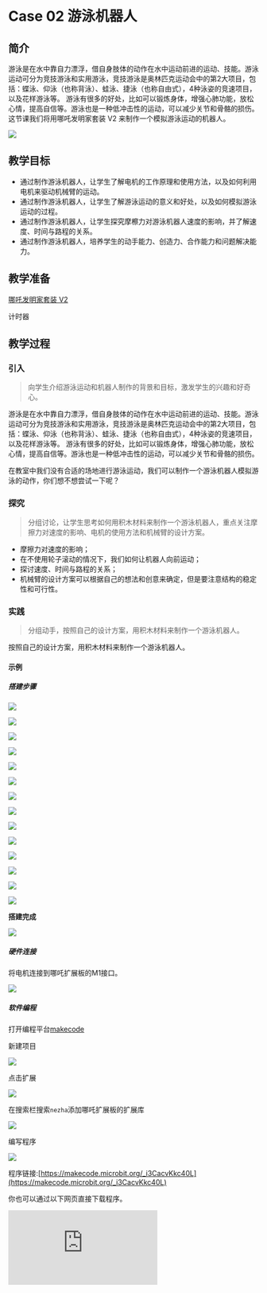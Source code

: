﻿---
sidebar_position: 3
---

# Case 02 游泳机器人

## 简介

游泳是在水中靠自力漂浮，借自身肢体的动作在水中运动前进的运动、技能。游泳运动可分为竞技游泳和实用游泳，竞技游泳是奥林匹克运动会中的第2大项目，包括：蝶泳、仰泳（也称背泳）、蛙泳、捷泳（也称自由式），4种泳姿的竞速项目，以及花样游泳等。
游泳有很多的好处，比如可以锻炼身体，增强心肺功能，放松心情，提高自信等。游泳也是一种低冲击性的运动，可以减少关节和骨骼的损伤。
这节课我们将用哪吒发明家套装 V2 来制作一个模拟游泳运动的机器人。

![](https://wiki-media-ef.oss-cn-hongkong.aliyuncs.com//images/nezha-inventors-kit-v2-case-02-01.png)

## 教学目标

- 通过制作游泳机器人，让学生了解电机的工作原理和使用方法，以及如何利用电机来驱动机械臂的运动。
- 通过制作游泳机器人，让学生了解游泳运动的意义和好处，以及如何模拟游泳运动的过程。
- 通过制作游泳机器人，让学生探究摩檫力对游泳机器人速度的影响，并了解速度、时间与路程的关系。
- 通过制作游泳机器人，培养学生的动手能力、创造力、合作能力和问题解决能力。

## 教学准备

[哪吒发明家套装 V2](https://www.elecfreaks.com/nezha-inventor-s-kit-v2-for-micro-bit.html)

计时器

## 教学过程

### 引入

>向学生介绍游泳运动和机器人制作的背景和目标，激发学生的兴趣和好奇心。

游泳是在水中靠自力漂浮，借自身肢体的动作在水中运动前进的运动、技能。游泳运动可分为竞技游泳和实用游泳，竞技游泳是奥林匹克运动会中的第2大项目，包括：蝶泳、仰泳（也称背泳）、蛙泳、捷泳（也称自由式），4种泳姿的竞速项目，以及花样游泳等。
游泳有很多的好处，比如可以锻炼身体，增强心肺功能，放松心情，提高自信等。游泳也是一种低冲击性的运动，可以减少关节和骨骼的损伤。

在教室中我们没有合适的场地进行游泳运动，我们可以制作一个游泳机器人模拟游泳的动作，你们想不想尝试一下呢？

### 探究

>分组讨论，让学生思考如何用积木材料来制作一个游泳机器人，重点关注摩擦力对速度的影响、电机的使用方法和机械臂的设计方案。

- 摩擦力对速度的影响；
- 在不使用轮子滚动的情况下，我们如何让机器人向前运动；
- 探讨速度、时间与路程的关系；
- 机械臂的设计方案可以根据自己的想法和创意来确定，但是要注意结构的稳定性和可行性。

### 实践

>分组动手，按照自己的设计方案，用积木材料来制作一个游泳机器人。

按照自己的设计方案，用积木材料来制作一个游泳机器人。



#### 示例

##### 搭建步骤


![](https://wiki-media-ef.oss-cn-hongkong.aliyuncs.com//images/nezha-inventors-kit-v2-step-02-01.png)

![](https://wiki-media-ef.oss-cn-hongkong.aliyuncs.com//images/nezha-inventors-kit-v2-step-02-02.png)

![](https://wiki-media-ef.oss-cn-hongkong.aliyuncs.com//images/nezha-inventors-kit-v2-step-02-03.png)

![](https://wiki-media-ef.oss-cn-hongkong.aliyuncs.com//images/nezha-inventors-kit-v2-step-02-04.png)

![](https://wiki-media-ef.oss-cn-hongkong.aliyuncs.com//images/nezha-inventors-kit-v2-step-02-05.png)

![](https://wiki-media-ef.oss-cn-hongkong.aliyuncs.com//images/nezha-inventors-kit-v2-step-02-06.png)

![](https://wiki-media-ef.oss-cn-hongkong.aliyuncs.com//images/nezha-inventors-kit-v2-step-02-07.png)

![](https://wiki-media-ef.oss-cn-hongkong.aliyuncs.com//images/nezha-inventors-kit-v2-step-02-08.png)

![](https://wiki-media-ef.oss-cn-hongkong.aliyuncs.com//images/nezha-inventors-kit-v2-step-02-09.png)

![](https://wiki-media-ef.oss-cn-hongkong.aliyuncs.com//images/nezha-inventors-kit-v2-step-02-10.png)

![](https://wiki-media-ef.oss-cn-hongkong.aliyuncs.com//images/nezha-inventors-kit-v2-step-02-11.png)

![](https://wiki-media-ef.oss-cn-hongkong.aliyuncs.com//images/nezha-inventors-kit-v2-step-02-12.png)

![](https://wiki-media-ef.oss-cn-hongkong.aliyuncs.com//images/nezha-inventors-kit-v2-step-02-13.png)

![](https://wiki-media-ef.oss-cn-hongkong.aliyuncs.com//images/nezha-inventors-kit-v2-step-02-14.png)

**搭建完成**

![](https://wiki-media-ef.oss-cn-hongkong.aliyuncs.com//images/nezha-inventors-kit-v2-case-02-01.png)


##### 硬件连接

将电机连接到哪吒扩展板的M1接口。

![](https://wiki-media-ef.oss-cn-hongkong.aliyuncs.com//images/nezha-inventors-kit-v2-case-07-02.png)

##### 软件编程

打开编程平台[makecode](https://makecode.microbit.org/#)

新建项目

![](https://wiki-media-ef.oss-cn-hongkong.aliyuncs.com//images/nezha-inventors-kit-v2-case-19-03.png)

点击扩展

![](https://wiki-media-ef.oss-cn-hongkong.aliyuncs.com//images/nezha-inventors-kit-v2-case-19-04.png)



在搜索栏搜索`nezha`添加哪吒扩展板的扩展库

![](https://wiki-media-ef.oss-cn-hongkong.aliyuncs.com//images/nezha-inventors-kit-v2-case-19-06.png)

编写程序

![](https://wiki-media-ef.oss-cn-hongkong.aliyuncs.com//images/nezha-inventors-kit-v2-case-07-07.png)


程序链接:[https://makecode.microbit.org/_i3CacvKkc40L](https://makecode.microbit.org/_i3CacvKkc40L)

你也可以通过以下网页直接下载程序。

<div
    style={{
        position: 'relative',
        paddingBottom: '60%',
        overflow: 'hidden',
    }}
>
    <iframe
        src="https://makecode.microbit.org/_i3CacvKkc40L"
        frameborder="0"
        sandbox="allow-popups allow-forms allow-scripts allow-same-origin"
        style={{
            position: 'absolute',
            width: '100%',
            height: '100%',
        }}
    />
</div>


### 展示

>分组展示，让每组的机器人同时从起始点向终点运动，并用计时器记录时间，比较各组的成果和效果。

#### 示例案例效果

按下micro:bit上的A键，机器人向前运动，按下micro:bit上的B键，机器人停止运动。

![](https://wiki-media-ef.oss-cn-hongkong.aliyuncs.com//images/nezha-inventors-kit-v2-case-02.gif)

### 反思

>分组分享，让每组的学生分享自己的制作过程和心得，总结自己遇到的问题和解决办法，评价自己的优点和不足。
